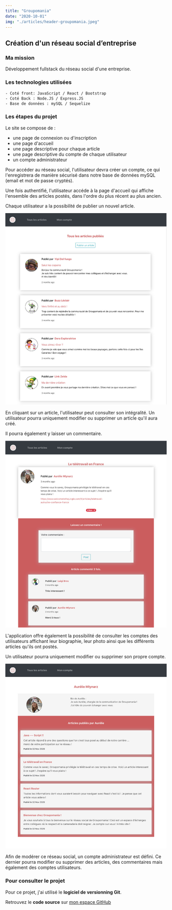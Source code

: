 ```yaml
---
title: "Groupomania"
date: "2020-10-01"
img: "./articles/header-groupomania.jpeg"
---
```


## Création d'un réseau social d’entreprise

### Ma mission

Développement fullstack du réseau social d'une entreprise.

### Les technologies utilisées

    - Coté front: JavaScript / React / Bootstrap
    - Coté Back : Node.JS / Express.JS
    - Base de données : mySQL / Sequelize

### Les étapes du projet

Le site se compose de :

- une page de connexion ou d'inscription
- une page d'accueil
- une page descriptive pour chaque article
- une page descriptive du compte de chaque utilisateur
- un compte administrateur

Pour accéder au réseau social, l'utilisateur devra créer un compte, ce qui l'enregistrera de manière sécurisé dans notre base de données mySQL (email et mot de passe cryptés).

Une fois authentifié, l'utilisateur accéde à la page d'accueil qui affiche l'ensemble des articles postés, dans l'ordre du plus récent au plus ancien.

Chaque utilisateur a la possibilité de publier un nouvel article.

![Page d'accueil](./img-groupomania/accueil-groupomania.jpeg)

En cliquant sur un article, l'utilisateur peut consulter son intégralité. Un utilisateur pourra uniquement modifier ou supprimer un article qu'il aura créé.

Il pourra également y laisser un commentaire.

![Page article](./img-groupomania/article-groupomania.jpeg)

L'application offre également la possibilité de consulter les comptes des utilisateurs affichant leur biographie, leur photo ainsi que les différents articles qu'ils ont postés.

Un utilisateur pourra uniquement modifier ou supprimer son propre compte.

![Page utilisateur](./img-groupomania/user-groupomania.jpeg)

Afin de modérer ce réseau social, un compte administrateur est défini. Ce dernier pourra modifier ou supprimer des articles, des commentaires mais également des comptes utilisateurs.

### Pour consulter le projet

Pour ce projet, j'ai utilisé le **logiciel de versionning Git**.

Retrouvez le **code source** sur [mon espace GitHub](https://github.com/Lilimly/groupomania "Code source du site Groupomania")
